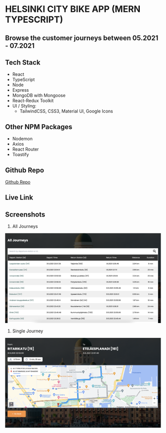 # HELSINKI CITY BIKE APP (MERN TYPESCRIPT)

## Browse the customer journeys between 05.2021 - 07.2021

## Tech Stack

- React
- TypeScript
- Node
- Express
- MongoDB with Mongoose
- React-Redux Toolkit
- UI / Styling:
  - TailwindCSS, CSS3, Material UI, Google Icons

## Other NPM Packages

- Nodemon
- Axios
- React Router
- Toastify


## Github Repo

<a href="https://www.github.com/kcvijay/helsinki-citybike" target="_blank">Github Repo</a>

## Live Link

## Screenshots

1. All Journeys
  
<img src="./client/src/assets/all_journeys.png" alt="List of all journeys in a table" width="600px" height="auto">

1. Single Journey
  
<img src="./client/src/assets/single_journey.png" alt="Depiction of single journey data" width="600px" height="auto">


